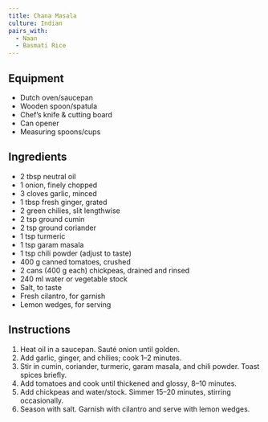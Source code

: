 ```yaml
---
title: Chana Masala
culture: Indian
pairs_with:
  - Naan
  - Basmati Rice
---
```


## Equipment
- Dutch oven/saucepan
- Wooden spoon/spatula
- Chef’s knife & cutting board
- Can opener
- Measuring spoons/cups

## Ingredients
- 2 tbsp neutral oil
- 1 onion, finely chopped
- 3 cloves garlic, minced
- 1 tbsp fresh ginger, grated
- 2 green chilies, slit lengthwise
- 2 tsp ground cumin
- 2 tsp ground coriander
- 1 tsp turmeric
- 1 tsp garam masala
- 1 tsp chili powder (adjust to taste)
- 400 g canned tomatoes, crushed
- 2 cans (400 g each) chickpeas, drained and rinsed
- 240 ml water or vegetable stock
- Salt, to taste
- Fresh cilantro, for garnish
- Lemon wedges, for serving

## Instructions
1. Heat oil in a saucepan. Sauté onion until golden.
2. Add garlic, ginger, and chilies; cook 1–2 minutes.
3. Stir in cumin, coriander, turmeric, garam masala, and chili powder. Toast spices briefly.
4. Add tomatoes and cook until thickened and glossy, 8–10 minutes.
5. Add chickpeas and water/stock. Simmer 15–20 minutes, stirring occasionally.
6. Season with salt. Garnish with cilantro and serve with lemon wedges.
